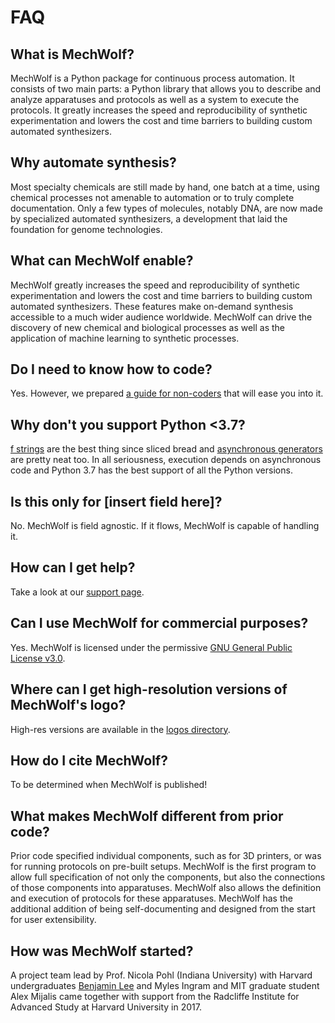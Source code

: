 # FAQ

## What is MechWolf?

MechWolf is a Python package for continuous process automation. It
consists of two main parts: a Python library that allows you to describe
and analyze apparatuses and protocols as well as a system to execute the
protocols. It greatly increases the speed and reproducibility of
synthetic experimentation and lowers the cost and time barriers to
building custom automated synthesizers.

## Why automate synthesis?

Most specialty chemicals are still made by hand, one batch at a time,
using chemical processes not amenable to automation or to truly complete
documentation. Only a few types of molecules, notably DNA, are now made
by specialized automated synthesizers, a development that laid the
foundation for genome technologies.

## What can MechWolf enable?

MechWolf greatly increases the speed and reproducibility of synthetic
experimentation and lowers the cost and time barriers to building custom
automated synthesizers. These features make on-demand synthesis
accessible to a much wider audience worldwide. MechWolf can drive the
discovery of new chemical and biological processes as well as the
application of machine learning to synthetic processes.

## Do I need to know how to code?

Yes. However, we prepared [a guide for non-coders](../guide/gentle_intro) that will ease you into it.

## Why don't you support Python <span><</span>3.7?

[f strings](https://www.python.org/dev/peps/pep-0498/) are the best thing since sliced bread and [asynchronous generators](https://www.python.org/dev/peps/pep-0492/) are pretty neat too.
In all seriousness, execution depends on asynchronous code and Python 3.7 has the best support of all the Python versions.

## Is this only for [insert field here]?

No. MechWolf is field agnostic. If it flows, MechWolf is capable of handling it.

## How can I get help?

Take a look at our [support page](./support).

## Can I use MechWolf for commercial purposes?

Yes. MechWolf is licensed under the permissive [GNU General Public License v3.0](license).

## Where can I get high-resolution versions of MechWolf's logo?

High-res versions are available in the [logos directory](https://github.com/Benjamin-Lee/MechWolf/tree/master/logo).

## How do I cite MechWolf?

To be determined when MechWolf is published!

## What makes MechWolf different from prior code?

Prior code specified individual components, such as for 3D printers, or was for running protocols on pre-built setups.
MechWolf is the first program to allow full specification of not only the components, but also the connections of those components into apparatuses.
MechWolf also allows the definition and execution of protocols for these apparatuses.
MechWolf has the additional addition of being self-documenting and designed from the start for user extensibility.

## How was MechWolf started?

A project team lead by Prof. Nicola Pohl (Indiana University) with Harvard undergraduates [Benjamin Lee](http://www.github.com/benjamin-lee) and Myles Ingram and MIT graduate student Alex Mijalis came together with support from the Radcliffe Institute for Advanced Study at Harvard University in 2017.
